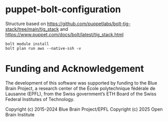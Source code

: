 # puppet-bolt-configuration

Structure based on https://github.com/puppetlabs/bolt-tig-stack/tree/main/tig_stack
and https://www.puppet.com/docs/bolt/latest/tig_stack.html

```
bolt module install
bolt plan run aws --native-ssh -v
```

# Funding and Acknowledgement

The development of this software was supported by funding to the Blue Brain Project, a research center of the École polytechnique fédérale de Lausanne (EPFL), from the Swiss government’s ETH Board of the Swiss Federal Institutes of Technology.

Copyright (c) 2015-2024 Blue Brain Project/EPFL
Copyright (c) 2025 Open Brain Institute

